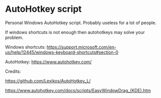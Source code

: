 # AutoHotkey script

Personal Windows AutoHotkey script. Probably useless for a lot of people.

If windows shortcuts is not enough then autohotkeys may solve your problem.

Windows shortcuts: https://support.microsoft.com/en-us/help/12445/windows-keyboard-shortcuts#section-0

AutoHotkey: https://www.autohotkey.com/

Credits:

https://github.com/Lexikos/AutoHotkey_L/

https://www.autohotkey.com/docs/scripts/EasyWindowDrag_(KDE).htm
